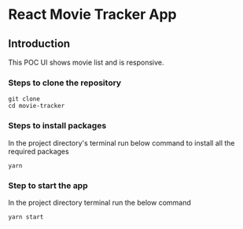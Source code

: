# React Movie Tracker App

## Introduction
This POC UI shows movie list and is responsive.

### Steps to clone the repository

```
git clone
cd movie-tracker

```

### Steps to install packages
In the project directory's terminal run below command to install all the required packages
```
yarn
```

### Step to start the app

In the project directory terminal run the below command
```
yarn start
```
